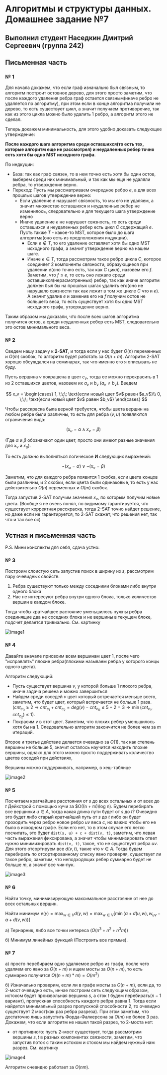 # Алгоритмы и структуры данных. Домашнее задание №7

## Выполнил студент Наседкин Дмитрий Сергеевич (группа 242)

## Письменная часть

### № 1

Для начала докажем, что если граф изначально был связным, то алгоритм построит остовное дерево, для этого просто заметим, что после каждого удаления ребра граф остается связным(иначе ребро не удаляется по алгоритму), при этом если в конце алгоритма получили не дерево, то есть существует цикл, а значит получаем противоречие, так как из этого цикла можно было удалить 1 ребро, а алгоритм этого не сделал.

Теперь докажем минимальность, для этого удобно доказать следующее утверждение:

**После каждого шага алгоритма среди оставшихся(то есть тех, которые алгоритм еще не рассмотрел) и неудаленных ребер точно есть хотя бы одно MST исходного графа**.

По индкуции:

- База: так как граф связен, то в нем точно есть хотя бы один остов, выберем среди них минимальный, и так как мы еще не удаляли ребра, то утверждение верно.
- Переход: Пусть мы рассматриваем очередное ребро $e$, а для всех прошлых шагов утверждение верно:
  - Если удаление $e$ нарушает связность, то мы его не удаляем, а значит множество оставшихся и неудаленных ребер не изменилось, следовательно и для текущего шага утверждение верно
  - Иначе удаление $e$ не нарушает связность, то есть среди оставшихся и неудаленных ребер есть цикл $C$ содержащий $e$. Пусть также $T$ - какое-то MST, которое было до шага алгоритма(оно есть из предположения индукции).
    - Если $e \notin T$, то его удаление оставляет хотя бы одно MST исходного графа, а значит утверждение верно на нашем шаге.
    - Иначе $e \in T$, тогда рассмотрим такое ребро цикла $C$, которое соединяет 2 компоненты связности, образующиеся при удалении $e$(оно точно есть, так как $C$ цикл), назовем его $f$. Заметим, что $f \leq e$, то есть оно лежало среди оставшихся(нерасмотренных) ребер, так как иначе алгоритм должен был бы на прошлых шагах удалить его(оно не нарушало связности так как лежит в том же цикле $C$ что и $e$). А значит удалив $e$ и заменив его на $f$ получим остов не большего веса, то есть существует хотя бы одно MST исходного графа, утверждение верно.

Таким образом мы доказали, что после всех шагов алгоритма получится остов, а среди неудаленных ребер есть MST, следовательно это остов минимального веса.

### № 2

Сведем нашу задачу к **2-SAT**, и тогда если у нас будет $O(n)$ переменных и $O(m)$ скобок, то алгоритм будет работать за $O(n + m)$. Алгоритм 2-SAT хорошо обсуждался на семинарах, так что именно его я описывать не буду.

Пусть вершина $v$ покрашена в цвет $c_v$, тогда ее можно перекрасить в 1 из 2 оставшихся цветов, назовем их $a_v$ и $b_v$ ($a_v \neq b_v$). Введем

$$
x_v =
\begin{cases}
1,     \;\;\;  \text{если новый цвет $v$ равен $a_v$}\\
0,     \;\;\;  \text{если новый цвет $v$ равен $b_v$}
\end{cases}
$$

Чтобы расскраска была верной требуется, чтобы цвета вершин на любом ребре были различны, то есть для ребра $(v, u)$ появляются ограничения вида:

$$
(x_u = \alpha \; \wedge \; x_v = \beta)
$$

(Где $\alpha$ и $\beta$ обозначают один цвет, просто они имеют разные значения для $x_v$ и $x_u$).

То есть должно выполняться логическое **И** следующих выражений:

$$
\neg(x_u = \alpha) \; \lor \; \neg(x_v = \beta)
$$

Заметим, что для каждого ребра появится 1 скобка, если цвета концов были различны, и 2 скобки, если цвета были одинаковые, то есть у нас действительно $O(n)$ переменных и $O(m)$ скобок.

Тогда запустив 2-SAT получим значения $x_v$, по которым получим новые цвета. (Вообще я не очень понял, по видимому гарантируется, что существует корректная расскраска, тогда 2-SAT точно найдет решение, но даже если не гарантируется, то 2-SAT скажет, что решения нет, так что и так все ок)

## Устная и письменная часть

P.S. Мини конспекты для себя, сдача устно:

### № 3

Построим слоистую сеть запустив поиск в ширину из $s$, рассмотрим пару очевидных свойств:

1) Ребра существуют только между соседними блоками либо внутри одного блока
2) Нас не интересуют ребра внутри одного блока, только количество вершин в каждом блоке.

Тогда чтобы кратчайшее растояние уменьшилось нужны ребра соединящие два не соседних блока и не вершины в текущем блоке, подсчет делается тривиально. См. картинку

![image1](/teor_algos_hm/src/hm7_img1.png)

### № 4

Давайте вначале присвоим всем вершинам цвет 1, после чего "исправлять" плохие ребра(плохими называем ребра у которого концы одного цвета).

Алгоритм следующий:

- Пусть существует вершина $v$, у которой больше 1 плохого ребра, иначе задача решена и можно завершиться
- Найдем среди соседей $v$ цвет который встречается меньше всего, заметим, что будет цвет, который встречается не больше 1 раза. ($cnt_{c_0} \geq 2 \Rightarrow cnt_{c_1} + cnt_{c_2} = deg(v) - cnt_{c_0} \leq 5 - 2 = 3 \Rightarrow \min(cnt_{c_1}, cnt_{c_2}) \leq 1$).
- Покрасим $v$ в этот цвет. Заметим, что плохих ребер уменьшилось хотя бы на 1. Следовательно алгоритм закончится не более чем за $m$ итераций. 

Второе и третье действие делается очевидно за $O(1)$, так как степень вершины не больше 5, значит осталось научится находить плохие вершины, однако для этого можно просто поддерживать количество цветов соседей при действиях, 

Вершины можно поддерживать, например, в хеш-таблице

![image2](/teor_algos_hm/src/hm7_img2.png)

### № 5

Посчитаем кратчайшие расстояния от $s$ до всех остальных и от всех до $t$ Дейкстрой с помощью кучи за $O((n + m)\log n). Будем перебирать все вершинки $u \in A$, тогда какая длина пути будет от $s$ до $t$? Очевидно это будет либо старый кратчайший путь от $s$ до $t$ либо он будет проходить через ребро новое ребро $uv$ веса $c$, но важно чтобы его не было в исходном графе. Если его нет, то в этом случае его легко посчитать, это будет `dist(s, u) + c + dist(v, t)`, заметим, что левая часть выражения фиксирована, а значит чтобы минимизировать ответ нужно минимизировать `dist(v, t)`, такое, что не существует ребра $uv$. Для этого отсортируем все $d(v, t)$, такие что $v \in A$. Тогда будем перебирать по отсортированному списку явно проверяя, существует ли такое ребро, заметим, что неподходящих ребер суммарно будет не больше $m$, а значит все чик-пук.

![image3](/teor_algos_hm/src/hm7_img3.png)

### № 6

Найти точку, минимизирующую максимальное расстояние от нее до всех остальных вершин. 

Найти минимум $e(\gamma) = \displaystyle\max_{w \in V} d(\gamma, w) = \max_{w \in V} [ \min (\alpha + d(u, w), w_{uv} - \alpha + d(v, w))]$

а) Тернарник, либо все точки интереса ($O(n^3 + n^2 + n^3 m)$)

б) Минимум линейных функций (Построить все прямые).

### № 7

а) просто перебираем одно удаляемое ребро из графа, после чего удаляем его явно за $O(n + m)$ и ищем мосты за $O(n + m)$, то есть суммарно получится $O((n + m) * m) = O(m^2)$

б) Изначально проверим, если ли в графе мосты за $O(n + m)$, если да, то 2-мост очевидно есть, инчае построим сеть следующим образом, истоком будет произвольная вершина $s$, а сток $t$ будем перебирать($n - 1$ вариант), пропускная способность каждого ребра равна 1. Тогда если найдется минимальный разрез пропускной способности 2, то очевидно существует 2 мост(как раз ребра разреза). При этом заметим, что достаточно лишь запустить Форда-Фалкерсона за $O(m)$ не более 3 раз. Докажем, что если алгоритм не нашел такой разрез, то 2-моста нет:

- от противного: пусть 2-мост существует, тогда рассмотрим вершины $s, t$ в разных компонентах связности, заметим, что запустив поток с таким истоком и стоком мы найдем нужный нам разрез. См. картинку

![image4](/teor_algos_hm/src/hm7_img4.png)

Алгоритм очевидно работает за $O(nm)$.
